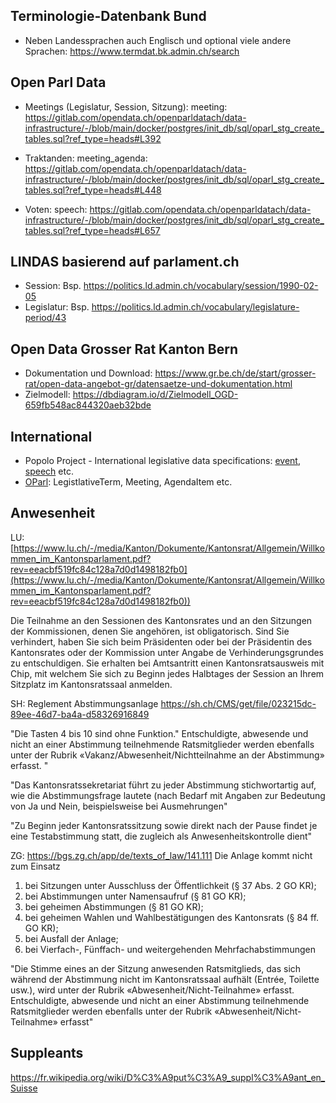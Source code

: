 ## Terminologie-Datenbank Bund
* Neben Landessprachen auch Englisch und optional viele andere Sprachen: https://www.termdat.bk.admin.ch/search 


## Open Parl Data

* Meetings (Legislatur, Session, Sitzung): meeting: https://gitlab.com/opendata.ch/openparldatach/data-infrastructure/-/blob/main/docker/postgres/init_db/sql/oparl_stg_create_tables.sql?ref_type=heads#L392

* Traktanden: meeting_agenda: https://gitlab.com/opendata.ch/openparldatach/data-infrastructure/-/blob/main/docker/postgres/init_db/sql/oparl_stg_create_tables.sql?ref_type=heads#L448
 
* Voten: speech: https://gitlab.com/opendata.ch/openparldatach/data-infrastructure/-/blob/main/docker/postgres/init_db/sql/oparl_stg_create_tables.sql?ref_type=heads#L657


## LINDAS basierend auf parlament.ch

* Session: Bsp. https://politics.ld.admin.ch/vocabulary/session/1990-02-05
* Legislatur: Bsp. https://politics.ld.admin.ch/vocabulary/legislature-period/43

## Open Data Grosser Rat Kanton Bern

* Dokumentation und Download: https://www.gr.be.ch/de/start/grosser-rat/open-data-angebot-gr/datensaetze-und-dokumentation.html
* Zielmodell: https://dbdiagram.io/d/Zielmodell_OGD-659fb548ac844320aeb32bde

## International

- Popolo Project -  International legislative data specifications: [event](https://www.popoloproject.com/specs/event.html), [speech](https://www.popoloproject.com/specs/speech.html) etc.
- [OParl](https://oparl.org/spezifikation/online-ansicht/#schema): LegistlativeTerm, Meeting, AgendaItem etc.

## Anwesenheit

LU: [https://www.lu.ch/-/media/Kanton/Dokumente/Kantonsrat/Allgemein/Willkommen_im_Kantonsparlament.pdf?rev=eeacbf519fc84c128a7d0d1498182fb0](https://www.lu.ch/-/media/Kanton/Dokumente/Kantonsrat/Allgemein/Willkommen_im_Kantonsparlament.pdf?rev=eeacbf519fc84c128a7d0d1498182fb0))

Die Teilnahme an den Sessionen des Kantonsrates und an den Sitzungen der Kommissionen, denen Sie angehören, ist obligatorisch. Sind Sie verhindert, haben Sie sich beim Präsidenten oder bei der Präsidentin des
Kantonsrates oder der Kommission unter Angabe de Verhinderungsgrundes zu entschuldigen. Sie erhalten bei Amtsantritt einen Kantonsratsausweis mit Chip, mit welchem Sie sich zu Beginn jedes Halbtages der Session an Ihrem Sitzplatz im Kantonsratssaal anmelden.

SH: Reglement Abstimmungsanlage
https://sh.ch/CMS/get/file/023215dc-89ee-46d7-ba4a-d58326916849

"Die Tasten 4 bis 10 sind ohne Funktion."
Entschuldigte, abwesende und nicht an einer Abstimmung teilnehmende Ratsmitglieder werden ebenfalls unter der Rubrik «Vakanz/Abwesenheit/Nichtteilnahme an der Abstimmung» erfasst. "

"Das Kantonsratssekretariat führt zu jeder Abstimmung stichwortartig auf, wie die Abstimmungsfrage lautete (nach Bedarf mit Angaben zur Bedeutung von Ja und Nein, beispielsweise bei Ausmehrungen"

"Zu Beginn jeder Kantonsratssitzung sowie direkt nach der Pause findet je eine Testabstimmung statt, die zugleich als Anwesenheitskontrolle dient"

ZG: https://bgs.zg.ch/app/de/texts_of_law/141.111
Die Anlage kommt nicht zum Einsatz

1.	bei Sitzungen unter Ausschluss der Öffentlichkeit (§ 37 Abs. 2 GO KR);	 
2.	bei Abstimmungen unter Namensaufruf (§ 81 GO KR);	 
3.	bei geheimen Abstimmungen (§ 81 GO KR);	 
4.	bei geheimen Wahlen und Wahlbestätigungen des Kantonsrats (§ 84 ff. GO KR);	 
5.	bei Ausfall der Anlage;	 
6.	bei Vierfach-, Fünffach- und weitergehenden Mehrfachabstimmungen


"Die Stimme eines an der Sitzung anwesenden Ratsmitglieds, das sich während der Abstimmung nicht im Kantonsratssaal aufhält (Entrée, Toilette usw.), wird unter der Rubrik «Abwesenheit/Nicht-Teilnahme» erfasst.
Entschuldigte, abwesende und nicht an einer Abstimmung teilnehmende Ratsmitglieder werden ebenfalls unter der Rubrik «Abwesenheit/Nicht-Teilnahme» erfasst"

## Suppleants
https://fr.wikipedia.org/wiki/D%C3%A9put%C3%A9_suppl%C3%A9ant_en_Suisse
